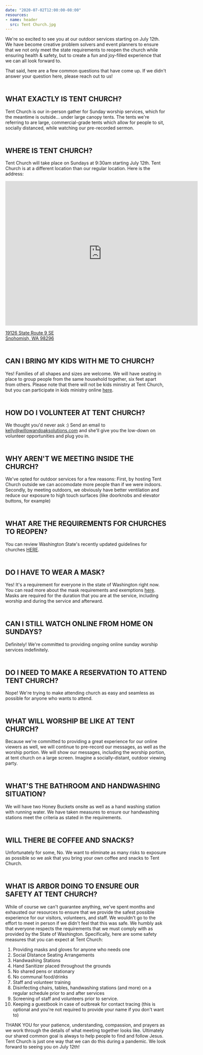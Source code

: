 ```yaml
---
date: "2020-07-02T12:00:00-08:00"
resources:
- name: header
  src: Tent Church.jpg
---
```

<style>
  h2 {
    margin-top: 50px;
  }
</style>

 We're so excited to see you at our outdoor services starting on July 12th. We have become creative problem solvers and event planners to ensure that we not only meet the state requirements to reopen the church while ensuring health & safety, but to create a fun and joy-filled experience that we can all look forward to. 

That said, here are a few common questions that have come up. If we didn't answer your question here, please reach out to us!  

## WHAT EXACTLY IS TENT CHURCH?

Tent Church is our in-person gather for Sunday worship services, which for the meantime is outside... under large canopy tents. The tents we're referring to are large, commercial-grade tents which allow for people to sit, socially distanced, while watching our pre-recorded sermon. 

## WHERE IS TENT CHURCH?

Tent Church will take place on Sundays at 9:30am starting July 12th. Tent Church is at a different location than our regular location. Here is the address: 

<iframe width="600" height="450" frameborder="0" style="border:0" src="https://www.google.com/maps/embed/v1/place?q=place_id:ChIJhUV0LuoIkFQRNoJ6vhRIP_c&key=AIzaSyCv4Zyh-cA_Ula-xeq0VS2m1yTUcCa_kEw" allowfullscreen></iframe> 

<a href="https://www.google.com/maps?ll=47.823842,-122.137331&z=16&t=m&hl=en-US&gl=US&mapclient=embed&q=19126+WA-9+Snohomish,+WA+98296">19126 State Route 9 SE<br />
Snohomish, WA 98296</a>

## CAN I BRING MY KIDS WITH ME TO CHURCH?

Yes! Families of all shapes and sizes are welcome. We will have seating in place to group people from the same household together, six feet apart from others. Please note that there will not be kids ministry at Tent Church, but you can participate in kids ministry online [here](https://us02web.zoom.us/j/5095540648).

## HOW DO I VOLUNTEER AT TENT CHURCH?

We thought you'd never ask :) Send an email to <kelly@willowandoaksolutions.com> and she'll give you the low-down on volunteer opportunities and plug you in.

## WHY AREN'T WE MEETING INSIDE THE CHURCH?

We've opted for outdoor services for a few reasons: First, by hosting Tent Church outside we can accomodate more people than if we were indoors. Secondly, by meeting outdoors, we obviously have better ventilation and reduce our exposure to high touch surfaces (like doorknobs and elevator buttons, for example)

## WHAT ARE THE REQUIREMENTS FOR CHURCHES TO REOPEN?

You can review Washington State's recently updated guidelines for churches [HERE](https://www.governor.wa.gov/sites/default/files/COVID19Phase1and2ReligiousAndFaithBasedGuidance.pdf?utm_medium=email&utm_source=govdelivery).

## DO I HAVE TO WEAR A MASK?

Yes! It's a requirement for everyone in the state of Washington right now. You can read more about the mask requirements and exemptions [here](https://www.doh.wa.gov/Portals/1/Documents/1600/coronavirus/ClothFacemasks.pdf). Masks are required for the duration that you are at the service, including worship and during the service and afterward.

## CAN I STILL WATCH ONLINE FROM HOME ON SUNDAYS?

Definitely! We're committed to providing ongoing online sunday worship services indefinitely. 

## DO I NEED TO MAKE A RESERVATION TO ATTEND TENT CHURCH?

Nope! We're trying to make attending church as easy and seamless as possible for anyone who wants to attend. 

## WHAT WILL WORSHIP BE LIKE AT TENT CHURCH?

Because we're committed to providing a great experience for our online viewers as well, we will continue to pre-record our messages, as well as the worship portion. We will show our messages, including the worship portion, at tent church on a large screen. Imagine a socially-distant, outdoor viewing party. 

## WHAT'S THE BATHROOM AND HANDWASHING SITUATION?

We will have two Honey Buckets onsite as well as a hand washing station with running water. We have taken measures to ensure our handwashing stations meet the criteria as stated in the requirements. 

## WILL THERE BE COFFEE AND SNACKS?

Unfortunately for some, No. We want to eliminate as many risks to exposure as possible so we ask that you bring your own coffee and snacks to Tent Church.

## WHAT IS ARBOR DOING TO ENSURE OUR SAFETY AT TENT CHURCH?

While of course we can't guarantee anything, we've spent months and exhausted our resources to ensure that we provide the safest possible experience for our visitors, volunteers, and staff. We wouldn't go to the effort to meet in person if we didn't feel that this was safe. We humbly ask that everyone respects the requirements that we must comply with as provided by the State of Washington. Specifically, here are some safety measures that you can expect at Tent Church:

1. Providing masks and gloves for anyone who needs one
2. Social DIstance Seating Arrangements
3. Handwashing Stations
4. Hand Sanitizer placed throughout the grounds
5. No shared pens or stationary 
6. No communal food/drinks
7. Staff and volunteer training
8. Disinfecting chairs, tables, handwashing stations (and more) on a regular schedule prior to and after services
9. Screening of staff and volunteers prior to service. 
10. Keeping a guestbook in case of outbreak for contact tracing (this is optional and you're not required to provide your name if you don't want to)

THANK YOU for your patience, understanding, compassion, and prayers as we work through the details of what meeting together looks like. Ultimately our shared common goal is always to help people to find and follow Jesus. Tent Church is just one way that we can do this during a pandemic. We look forward to seeing you on July 12th!
